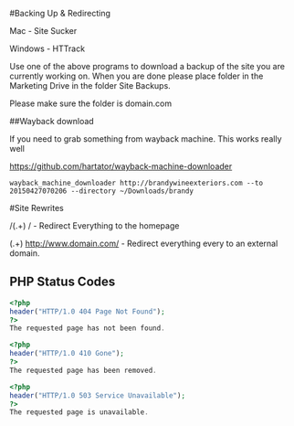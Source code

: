 #Backing Up & Redirecting 

Mac - Site Sucker

Windows - HTTrack

Use one of the above programs to download a backup of the site you are currently working on. When you are done please place folder in the Marketing Drive in the folder Site Backups. 

Please make sure the folder is domain.com



##Wayback download 

If you need to grab something from wayback machine. This works really well 

https://github.com/hartator/wayback-machine-downloader

```
wayback_machine_downloader http://brandywineexteriors.com --to 20150427070206 --directory ~/Downloads/brandy
```


#Site Rewrites 

 /(.+) /  - Redirect Everything to the homepage 

 (.+) http://www.domain.com/  - Redirect everything every to an external domain. 



## PHP Status Codes

```php
<?php
header("HTTP/1.0 404 Page Not Found");
?>
The requested page has not been found.
```

```php
<?php
header("HTTP/1.0 410 Gone");
?>
The requested page has been removed.
```

```php
<?php
header("HTTP/1.0 503 Service Unavailable");
?>
The requested page is unavailable.
```
